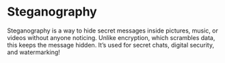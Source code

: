 # Steganography
Steganography is a way to hide secret messages inside pictures, music, or videos without anyone noticing. Unlike encryption, which scrambles data, this keeps the message hidden. It’s used for secret chats, digital security, and watermarking! 
